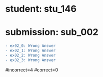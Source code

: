 # student: stu_146
# submission: sub_002

```diff
- ex02_0: Wrong Answer
- ex02_1: Wrong Answer
- ex02_2: Wrong Answer
- ex02_3: Wrong Answer
```
#incorrect=4
#correct=0
